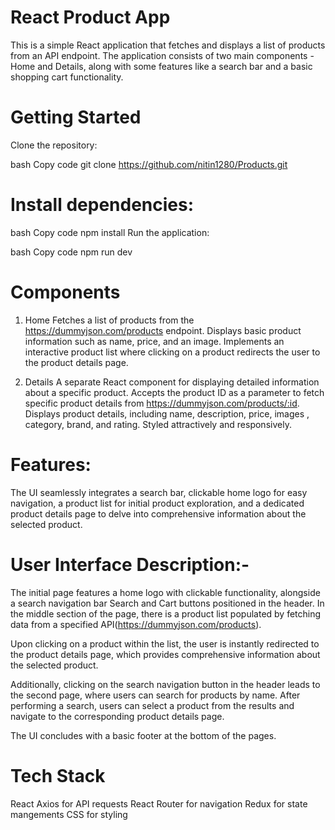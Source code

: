 # React Product App
This is a simple React application that fetches and displays a list of products from an API endpoint. The application consists of two main components - Home and Details, along with some features like a search bar and a basic shopping cart functionality.

# Getting Started
Clone the repository:

bash
Copy code
git clone https://github.com/nitin1280/Products.git

# Install dependencies:

bash
Copy code
npm install
Run the application:

bash
Copy code
npm run dev

# Components

1. Home
Fetches a list of products from the https://dummyjson.com/products endpoint.
Displays basic product information such as name, price, and an image.
Implements an interactive product list where clicking on a product redirects the user to the product details page.

2. Details
A separate React component for displaying detailed information about a specific product.
Accepts the product ID as a parameter to fetch specific product details from https://dummyjson.com/products/:id.
Displays product details, including name, description, price, images , category, brand, and rating.
Styled attractively and responsively.

# Features:

The UI seamlessly integrates a search bar, clickable home logo for easy navigation, a product list for initial product exploration, and a dedicated product details page to delve into comprehensive information about the selected product.


# User Interface Description:-
The initial page features a home logo with clickable functionality, alongside a search navigation bar Search and Cart buttons positioned in the header. In the middle section of the page, there is a product list populated by fetching data from a specified API(https://dummyjson.com/products).

Upon clicking on a product within the list, the user is instantly redirected to the product details page, which provides comprehensive information about the selected product.

Additionally, clicking on the search navigation button in the header leads to the second page, where users can search for products by name. After performing a search, users can select a product from the results and navigate to the corresponding product details page.

The UI concludes with a basic footer at the bottom of the pages.

# Tech Stack
React
Axios for API requests
React Router for navigation
Redux for state mangements
CSS for styling



